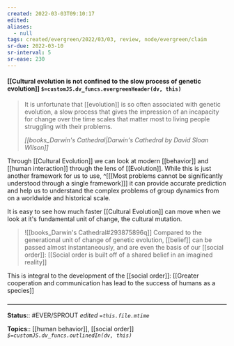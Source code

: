 ```yaml
---
created: 2022-03-03T09:10:17 
edited: 
aliases:
  - null
tags: created/evergreen/2022/03/03, review, node/evergreen/claim
sr-due: 2022-03-10
sr-interval: 5
sr-ease: 230
---
```


#### [[Cultural evolution is not confined to the slow process of genetic evolution]] `$=customJS.dv_funcs.evergreenHeader(dv, this)`

> It is unfortunate that [[evolution]] is so often associated with genetic evolution, a slow process that gives the impression of an incapacity for change over the time scales that matter most to living people struggling with their problems. 
> 
> <cite>[[books_Darwin's Cathedral|Darwin's Cathedral by David Sloan Wilson]] </cite>

Through [[Cultural Evolution]] we can look at modern [[behavior]] and [[human interaction]] through the lens of [[Evolution]]. 
While this is just another framework for us to use, 
^[[[Most problems cannot be significantly understood through a single framework]]]
it can provide accurate prediction and help us to understand the complex problems of group dynamics from on a worldwide and historical scale.

It is easy to see how much faster [[Cultural Evolution]] can move when we look at it's fundamental unit of change, the cultural mutation.
> ![[books_Darwin's Cathedral#293875896q]]
Compared to the generational unit of change of genetic evolution, [[belief]] can be passed almost instantaneously, and are even the basis of our [[social order]]:
[[Social order is built off of a shared belief in an imagined reality]]

This is integral to the development of the [[social order]]:
[[Greater cooperation and communication has lead to the success of humans as a species]]

### <hr class="footnote"/>

**Status**:: #EVER/SPROUT
*edited `=this.file.mtime`*

**Topics**:: [[human behavior]], [[social order]]
*`$=customJS.dv_funcs.outlinedIn(dv, this)`*
